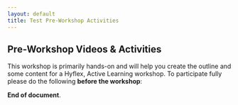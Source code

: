 ```yaml
---
layout: default
title: Test Pre-Workshop Activities
---
```


## Pre-Workshop Videos & Activities
This workshop is primarily hands-on and will help you create the outline and some content for a Hyflex, Active Learning workshop. To participate fully please do the following **before the workshop**:



<div id='h5p-container'></div>

<script type="text/javascript" src="assets/main.bundle.js">
  const el = document.getElementById('h5p-container');
  const options = {
    h5pJsonPath:  '/h5p-folder',
    frameJs: '/assets/frame.bundle.js',
    frameCss: '/assets/styles/h5p.css',
  }
new H5PStandalone.H5P(el, options);
</script>

**End of document**.
